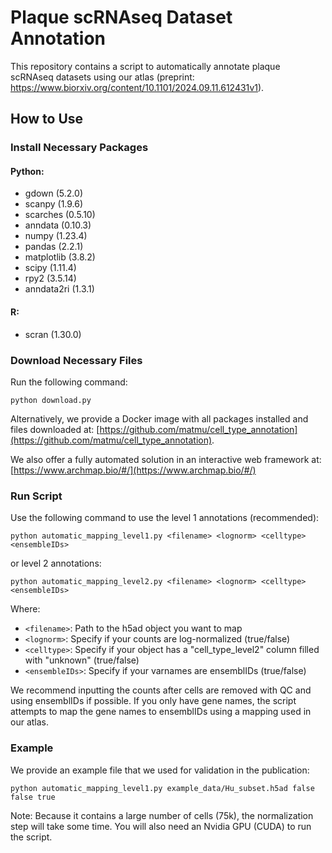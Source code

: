 # Plaque scRNAseq Dataset Annotation

This repository contains a script to automatically annotate plaque scRNAseq datasets using our atlas (preprint: https://www.biorxiv.org/content/10.1101/2024.09.11.612431v1).

## How to Use

### Install Necessary Packages

#### Python:
- gdown (5.2.0)
- scanpy (1.9.6)
- scarches (0.5.10)
- anndata (0.10.3)
- numpy (1.23.4)
- pandas (2.2.1)
- matplotlib (3.8.2)
- scipy (1.11.4)
- rpy2 (3.5.14)
- anndata2ri (1.3.1)

#### R:
- scran (1.30.0)

### Download Necessary Files

Run the following command:

```
python download.py
```

Alternatively, we provide a Docker image with all packages installed and files downloaded at: [https://github.com/matmu/cell_type_annotation](https://github.com/matmu/cell_type_annotation).

We also offer a fully automated solution in an interactive web framework at: [https://www.archmap.bio/#/](https://www.archmap.bio/#/)

### Run Script

Use the following command to use the level 1 annotations (recommended):

```
python automatic_mapping_level1.py <filename> <lognorm> <celltype> <ensembleIDs>
```

or level 2 annotations:

```
python automatic_mapping_level2.py <filename> <lognorm> <celltype> <ensembleIDs>
```

Where:
- `<filename>`: Path to the h5ad object you want to map
- `<lognorm>`: Specify if your counts are log-normalized (true/false)
- `<celltype>`: Specify if your object has a "cell_type_level2" column filled with "unknown" (true/false)
- `<ensembleIDs>`: Specify if your varnames are ensemblIDs (true/false)

We recommend inputting the counts after cells are removed with QC and using ensemblIDs if possible. If you only have gene names, the script attempts to map the gene names to ensemblIDs using a mapping used in our atlas.

### Example

We provide an example file that we used for validation in the publication:

```
python automatic_mapping_level1.py example_data/Hu_subset.h5ad false false true
```

Note: Because it contains a large number of cells (75k), the normalization step will take some time. You will also need an Nvidia GPU (CUDA) to run the script.
